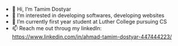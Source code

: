 - 👋 Hi, I’m Tamim Dostyar
- 👀 I’m interested in developing softwares, developing websites
- 🌱 I’m currently first year student at Luther College pursuing CS
- 📫 Reach me out throug my linkedln: https://www.linkedin.com/in/ahmad-tamim-dostyar-447444223/

<!---
TamimDostyar/TamimDostyar is a ✨ special ✨ repository because its `README.md` (this file) appears on your GitHub profile.
You can click the Preview link to take a look at your changes.
--->
